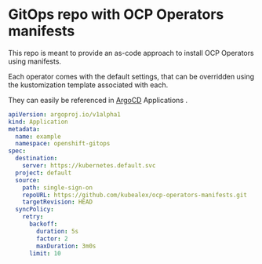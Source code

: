 # GitOps repo with OCP Operators manifests

This repo is meant to provide an as-code approach to install OCP Operators using manifests.

Each operator comes with the default settings, that can be overridden using the kustomization template associated with each.

They can easily be referenced in [ArgoCD](https://argo-cd.readthedocs.io/) Applications .

```yaml
apiVersion: argoproj.io/v1alpha1
kind: Application
metadata:
  name: example
  namespace: openshift-gitops
spec:
  destination:
    server: https://kubernetes.default.svc
  project: default
  source:
    path: single-sign-on
    repoURL: https://github.com/kubealex/ocp-operators-manifests.git
    targetRevision: HEAD
  syncPolicy:
    retry:
      backoff:
        duration: 5s
        factor: 2
        maxDuration: 3m0s
      limit: 10
```
